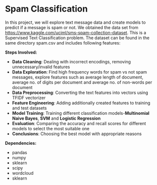 # Spam Classification 

In this project, we will explore text message data and create models to predict if a message is spam or not. We obtained the data set from https://www.kaggle.com/uciml/sms-spam-collection-dataset. This is a Supervised Text Classification problem. The dataset can be found in the same directory spam.csv and includes following features:

**Steps Involved:**

-  **Data Cleaning**: Dealing with incorrect encodings, removing unnecessary/invalid features
-  **Data Exploration**: Find high frequency words for spam vs not spam messages, explore features such as average length of document, average no. of digits per document and average no. of non-words per document
-  **Data Preprocessing**: Converting the text features into vectors using TFIDF vectorizer
-  **Feature Engineering**: Adding additionally created features to training and test datasets
-  **Model Training**: Training different classification models-**Multinomial Naive Bayes**, **SVM** and **Logistic Regression**
-  **Evaluation**: Comparing the accuracy and recall scores for different models to select the most suitable one
-  **Conclusions**: Choosing the best model with appropriate reasons

**Dependencies:**

-  pandas
-  numpy
-  sklearn
-  scipy
-  wordcloud
-  sklearn
